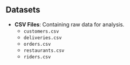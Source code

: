 ## Datasets

- **CSV Files**: Containing raw data for analysis.
  - `customers.csv`
  - `deliveries.csv`
  - `orders.csv`
  - `restaurants.csv`
  - `riders.csv`
